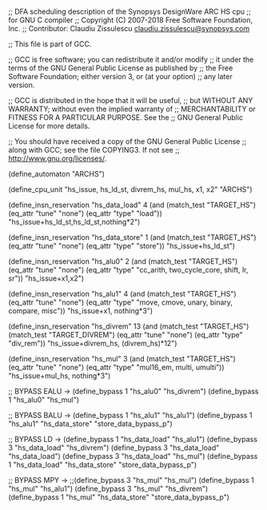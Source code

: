 ;; DFA scheduling description of the Synopsys DesignWare ARC HS cpu
;; for GNU C compiler
;; Copyright (C) 2007-2018 Free Software Foundation, Inc.
;; Contributor: Claudiu Zissulescu <claudiu.zissulescu@synopsys.com>

;; This file is part of GCC.

;; GCC is free software; you can redistribute it and/or modify
;; it under the terms of the GNU General Public License as published by
;; the Free Software Foundation; either version 3, or (at your option)
;; any later version.

;; GCC is distributed in the hope that it will be useful,
;; but WITHOUT ANY WARRANTY; without even the implied warranty of
;; MERCHANTABILITY or FITNESS FOR A PARTICULAR PURPOSE.  See the
;; GNU General Public License for more details.

;; You should have received a copy of the GNU General Public License
;; along with GCC; see the file COPYING3.  If not see
;; <http://www.gnu.org/licenses/>.

(define_automaton "ARCHS")

(define_cpu_unit "hs_issue, hs_ld_st, divrem_hs, mul_hs, x1, x2" "ARCHS")

(define_insn_reservation "hs_data_load" 4
  (and (match_test "TARGET_HS")
       (eq_attr "tune" "none")
       (eq_attr "type" "load"))
  "hs_issue+hs_ld_st,hs_ld_st,nothing*2")

(define_insn_reservation "hs_data_store" 1
  (and (match_test "TARGET_HS")
       (eq_attr "tune" "none")
       (eq_attr "type" "store"))
  "hs_issue+hs_ld_st")

(define_insn_reservation "hs_alu0" 2
  (and (match_test "TARGET_HS")
       (eq_attr "tune" "none")
       (eq_attr "type" "cc_arith, two_cycle_core, shift, lr, sr"))
  "hs_issue+x1,x2")

(define_insn_reservation "hs_alu1" 4
  (and (match_test "TARGET_HS")
       (eq_attr "tune" "none")
       (eq_attr "type" "move, cmove, unary, binary, compare, misc"))
  "hs_issue+x1, nothing*3")

(define_insn_reservation "hs_divrem" 13
  (and (match_test "TARGET_HS")
       (match_test "TARGET_DIVREM")
       (eq_attr "tune" "none")
       (eq_attr "type" "div_rem"))
  "hs_issue+divrem_hs, (divrem_hs)*12")

(define_insn_reservation "hs_mul" 3
  (and (match_test "TARGET_HS")
       (eq_attr "tune" "none")
       (eq_attr "type" "mul16_em, multi, umulti"))
  "hs_issue+mul_hs, nothing*3")

;; BYPASS EALU ->
(define_bypass 1 "hs_alu0" "hs_divrem")
(define_bypass 1 "hs_alu0" "hs_mul")

;; BYPASS BALU ->
(define_bypass 1 "hs_alu1" "hs_alu1")
(define_bypass 1 "hs_alu1" "hs_data_store" "store_data_bypass_p")

;; BYPASS LD ->
(define_bypass 1 "hs_data_load" "hs_alu1")
(define_bypass 3 "hs_data_load" "hs_divrem")
(define_bypass 3 "hs_data_load" "hs_data_load")
(define_bypass 3 "hs_data_load" "hs_mul")
(define_bypass 1 "hs_data_load" "hs_data_store" "store_data_bypass_p")

;; BYPASS MPY ->
;;(define_bypass 3 "hs_mul" "hs_mul")
(define_bypass 1 "hs_mul" "hs_alu1")
(define_bypass 3 "hs_mul" "hs_divrem")
(define_bypass 1 "hs_mul" "hs_data_store" "store_data_bypass_p")

